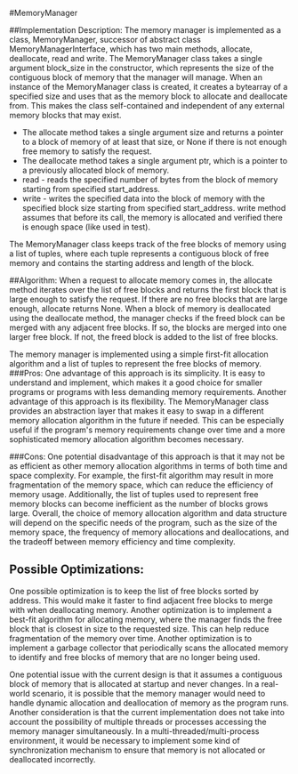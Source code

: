 #MemoryManager

##Implementation Description:
The memory manager is implemented as a class, MemoryManager, successor of abstract class MemoryManagerInterface, which has two main methods, allocate, deallocate, read and write.
The MemoryManager class takes a single argument block_size in the constructor, which represents the size of the contiguous block of memory that the manager will manage.
When an instance of the MemoryManager class is created, it creates a bytearray of a specified size and uses that as the memory block to allocate and deallocate from.
This makes the class self-contained and independent of any external memory blocks that may exist.
- The allocate method takes a single argument size and returns a pointer to a block of memory of at least that size, or None if there is not enough free memory to satisfy the request.
- The deallocate method takes a single argument ptr, which is a pointer to a previously allocated block of memory.
- read - reads the specified number of bytes from the block of memory starting from specified start_address.
- write - writes the specified data into the block of memory with the specified block size starting from specified start_address. 
          write method assumes that before its call, the memory is allocated and verified there is enough space (like used in test).

The MemoryManager class keeps track of the free blocks of memory using a list of tuples, where each tuple represents a contiguous block of free memory and contains the starting address and length of the block.

##Algorithm:
When a request to allocate memory comes in, the allocate method iterates over the list of free blocks and returns the first block that is large enough to satisfy the request.
If there are no free blocks that are large enough, allocate returns None.
When a block of memory is deallocated using the deallocate method, the manager checks if the freed block can be merged with any adjacent free blocks.
If so, the blocks are merged into one larger free block. If not, the freed block is added to the list of free blocks.

The memory manager is implemented using a simple first-fit allocation algorithm and a list of tuples to represent the free blocks of memory.
###Pros:
One advantage of this approach is its simplicity. It is easy to understand and implement, which makes it a good choice for smaller programs or programs with less demanding memory requirements.
Another advantage of this approach is its flexibility. The MemoryManager class provides an abstraction layer that makes it easy to swap in a different memory allocation algorithm in the future if needed.
This can be especially useful if the program's memory requirements change over time and a more sophisticated memory allocation algorithm becomes necessary.

###Cons:
One potential disadvantage of this approach is that it may not be as efficient as other memory allocation algorithms in terms of both time and space complexity.
For example, the first-fit algorithm may result in more fragmentation of the memory space, which can reduce the efficiency of memory usage.
Additionally, the list of tuples used to represent free memory blocks can become inefficient as the number of blocks grows large.
Overall, the choice of memory allocation algorithm and data structure will depend on the specific needs of the program, such as the size of the memory space, the frequency of memory allocations and deallocations, and the tradeoff between memory efficiency and time complexity.

## Possible Optimizations:
One possible optimization is to keep the list of free blocks sorted by address. This would make it faster to find adjacent free blocks to merge with when deallocating memory.
Another optimization is to implement a best-fit algorithm for allocating memory, where the manager finds the free block that is closest in size to the requested size.
This can help reduce fragmentation of the memory over time.
Another optimization is to implement a garbage collector that periodically scans the allocated memory to identify and free blocks of memory that are no longer being used.

One potential issue with the current design is that it assumes a contiguous block of memory that is allocated at startup and never changes.
In a real-world scenario, it is possible that the memory manager would need to handle dynamic allocation and deallocation of memory as the program runs.
Another consideration is that the current implementation does not take into account the possibility of multiple threads or processes accessing the memory manager simultaneously.
In a multi-threaded/multi-process environment, it would be necessary to implement some kind of synchronization mechanism to ensure that memory is not allocated or deallocated incorrectly.

